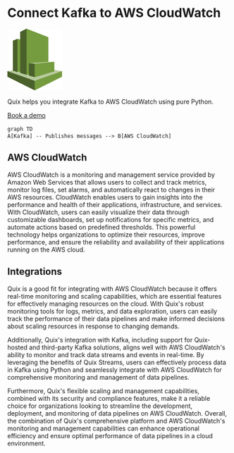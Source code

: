 # Connect Kafka to AWS CloudWatch

![](./images/logo_1.jpg)

Quix helps you integrate Kafka to AWS CloudWatch using pure Python.

<div>
<a class="md-button md-button--primary" href="https://share.hsforms.com/1iW0TmZzKQMChk0lxd_tGiw4yjw2?__hstc=175542013.2303933fbd746c0ac86d9ccbe9bc9100.1728383268831.1729603416735.1729620918855.31&__hssc=175542013.1.1729620918855&__hsfp=2132701734" target="_blank" style="margin-right:.5rem;">Book a demo</a>
<br/>
</div>

```mermaid
graph TD
A[Kafka] -- Publishes messages --> B[AWS CloudWatch]
```

## AWS CloudWatch

AWS CloudWatch is a monitoring and management service provided by Amazon Web Services that allows users to collect and track metrics, monitor log files, set alarms, and automatically react to changes in their AWS resources. CloudWatch enables users to gain insights into the performance and health of their applications, infrastructure, and services. With CloudWatch, users can easily visualize their data through customizable dashboards, set up notifications for specific metrics, and automate actions based on predefined thresholds. This powerful technology helps organizations to optimize their resources, improve performance, and ensure the reliability and availability of their applications running on the AWS cloud.

## Integrations

Quix is a good fit for integrating with AWS CloudWatch because it offers real-time monitoring and scaling capabilities, which are essential features for effectively managing resources on the cloud. With Quix's robust monitoring tools for logs, metrics, and data exploration, users can easily track the performance of their data pipelines and make informed decisions about scaling resources in response to changing demands.

Additionally, Quix's integration with Kafka, including support for Quix-hosted and third-party Kafka solutions, aligns well with AWS CloudWatch's ability to monitor and track data streams and events in real-time. By leveraging the benefits of Quix Streams, users can effectively process data in Kafka using Python and seamlessly integrate with AWS CloudWatch for comprehensive monitoring and management of data pipelines.

Furthermore, Quix's flexible scaling and management capabilities, combined with its security and compliance features, make it a reliable choice for organizations looking to streamline the development, deployment, and monitoring of data pipelines on AWS CloudWatch. Overall, the combination of Quix's comprehensive platform and AWS CloudWatch's monitoring and management capabilities can enhance operational efficiency and ensure optimal performance of data pipelines in a cloud environment.

